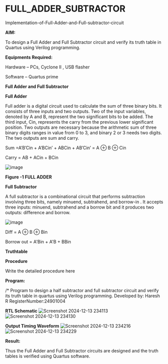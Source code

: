 # FULL_ADDER_SUBTRACTOR

Implementation-of-Full-Adder-and-Full-subtractor-circuit

**AIM:**

To design a Full Adder and Full Subtractor circuit and verify its truth table in Quartus using Verilog programming.

**Equipments Required:**

Hardware – PCs, Cyclone II , USB flasher

Software – Quartus prime

**Full Adder and Full Subtractor**

**Full Adder**

Full adder is a digital circuit used to calculate the sum of three binary bits. It consists of three inputs and two outputs. Two of the input variables, denoted by A and B, represent the two significant bits to be added. The third input, Cin, represents the carry from the previous lower significant position. Two outputs are necessary because the arithmetic sum of three binary digits ranges in value from 0 to 3, and binary 2 or 3 needs two digits. The two outputs are sum and carry.

Sum =A’B’Cin + A’BCin’ + ABCin + AB’Cin’ = A ⊕ B ⊕ Cin 

Carry = AB + ACin + BCin

![image](https://github.com/naavaneetha/FULL_ADDER_SUBTRACTOR/assets/154305477/0f30ba51-5ffb-4198-845f-18e054f675e7)

**Figure -1 FULL ADDER**

**Full Subtractor**

A full subtractor is a combinational circuit that performs subtraction involving three bits, namely minuend, subtrahend, and borrow-in . It accepts three inputs: minuend, subtrahend and a borrow bit and it produces two outputs: difference and borrow.

![image](https://github.com/naavaneetha/FULL_ADDER_SUBTRACTOR/assets/154305477/02b24f51-ab51-4304-9ad6-7b81ffc1ead5)

Diff = A ⊕ B ⊕ Bin 

Borrow out = A'Bin + A'B + BBin

**Truthtable**

**Procedure**

Write the detailed procedure here

**Program:**

/* Program to design a half subtractor and full subtractor circuit and verify its truth table in quartus using Verilog programming.
Developed by: Haresh R
RegisterNumber:24901004

**RTL Schematic**
![Screenshot 2024-12-13 234113](https://github.com/user-attachments/assets/b8e66809-92a2-4b08-ba11-f62ff30dce2a)
![Screenshot 2024-12-13 234130](https://github.com/user-attachments/assets/a726312c-fe4a-40a5-a52a-c8af2f4a4a5a)



**Output Timing Waveform**
![Screenshot 2024-12-13 234216](https://github.com/user-attachments/assets/7993ce46-7b5c-427e-8b0d-92a201c26b7d)
![Screenshot 2024-12-13 234229](https://github.com/user-attachments/assets/db8a5e5e-9f08-4dde-99b7-78d996d11507)

**Result:**

Thus the Full Adder and Full Subtractor circuits are designed and the truth tables is verified using Quartus software.



